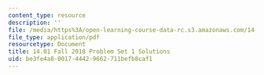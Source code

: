 ```yaml
---
content_type: resource
description: ''
file: /media/https%3A/open-learning-course-data-rc.s3.amazonaws.com/14-01-principles-of-microeconomics-fall-2018/be3fe4a8001744429662711befb8caf1_MIT14_01F18_pset1sol.pdf
file_type: application/pdf
resourcetype: Document
title: 14.01 Fall 2018 Problem Set 1 Solutions
uid: be3fe4a8-0017-4442-9662-711befb8caf1
---
```

